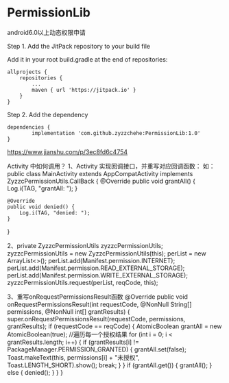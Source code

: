 # PermissionLib
android6.0以上动态权限申请

Step 1. Add the JitPack repository to your build file

Add it in your root build.gradle at the end of repositories:
	
	allprojects {
		repositories {
			...
			maven { url 'https://jitpack.io' }
		}
	}

Step 2. Add the dependency

	dependencies {
	        implementation 'com.github.zyzzchehe:PermissionLib:1.0'
	}


https://www.jianshu.com/p/3ec8fd6c4754

Activity 中如何调用？
1、Activity 实现回调接口，并重写对应回调函数：
如：
public class MainActivity extends AppCompatActivity implements ZyzzcPermissionUtils.CallBack {
    @Override
    public void grantAll() {
        Log.i(TAG, "grantAll: ");
    }

    @Override
    public void denied() {
        Log.i(TAG, "denied: ");
    }
}

2、private ZyzzcPermissionUtils zyzzcPermissionUtils;
 zyzzcPermissionUtils = new ZyzzcPermissionUtils(this);
        perList = new ArrayList<>();
        perList.add(Manifest.permission.INTERNET);
        perList.add(Manifest.permission.READ_EXTERNAL_STORAGE);
        perList.add(Manifest.permission.WRITE_EXTERNAL_STORAGE);
        zyzzcPermissionUtils.request(perList, reqCode, this);
	
3、重写onRequestPermissionsResult函数
    @Override
    public void onRequestPermissionsResult(int requestCode, @NonNull String[] permissions, @NonNull int[] grantResults) {
        super.onRequestPermissionsResult(requestCode, permissions, grantResults);
        if (requestCode == reqCode) {
            AtomicBoolean grantAll = new AtomicBoolean(true);
            //遍历每一个授权结果
            for (int i = 0; i < grantResults.length; i++) {
                if (grantResults[i] != PackageManager.PERMISSION_GRANTED) {
                    grantAll.set(false);
                    Toast.makeText(this, permissions[i] + "未授权", Toast.LENGTH_SHORT).show();
                    break;
                }
            }
            if (grantAll.get()) {
                grantAll();
            } else {
                denied();
            }
        }
    }
